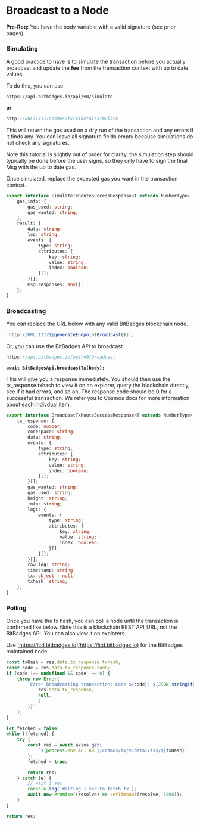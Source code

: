 # Broadcast to a Node

**Pre-Req:** You have the body variable with a valid signature (see prior pages).

### **Simulating**

A good practice to have is to simulate the transaction before you actually broadcast and update the **fee** from the transaction context with up to date values.&#x20;

To do this, you can use&#x20;

```
https://api.bitbadges.io/api/v0/simulate
```

**or**

```typescript
http://URL:1317/cosmos/tx/v1beta1/simulate
```

This will return the gas used on a dry run of the transaction and any errors if it finds any. You can leave all signature fields empty because simulations do not check any signatures.

Note this tutorial is slightly out of order for clarity, the simulation step should typically be done before the user signs, so they only have to sign the final Msg with the up to date gas.

Once simulated, replace the expected gas you want in the transaction context.

```typescript
export interface SimulateTxRouteSuccessResponse<T extends NumberType> {
    gas_info: {
        gas_used: string;
        gas_wanted: string;
    };
    result: {
        data: string;
        log: string;
        events: {
            type: string;
            attributes: {
                key: string;
                value: string;
                index: boolean;
            }[];
        }[];
        msg_responses: any[];
    };
}
```

### **Broadcasting**

You can replace the URL below with any valid BitBadges blockchain node.

```typescript
`http://URL:1317${generateEndpointBroadcast()}`;
```

Or, you can use the BitBadges API to broadcast.

```typescript
https://api.bitbadges.io/api/v0/broadcast
```

<pre class="language-typescript"><code class="lang-typescript"><strong>await BitBadgesApi.broadcastTx(body);
</strong></code></pre>

This will give you a response immediately. You should then use the tx_response.txhash to view it on an explorer, query the blockchain directly, see if it had errors, and so on. The response code should be 0 for a successful transaction. We refer you to Cosmos docs for more information about each indivdual item.

```typescript
export interface BroadcastTxRouteSuccessResponse<T extends NumberType> {
    tx_response: {
        code: number;
        codespace: string;
        data: string;
        events: {
            type: string;
            attributes: {
                key: string;
                value: string;
                index: boolean;
            }[];
        }[];
        gas_wanted: string;
        gas_used: string;
        height: string;
        info: string;
        logs: {
            events: {
                type: string;
                attributes: {
                    key: string;
                    value: string;
                    index: boolean;
                }[];
            }[];
        }[];
        raw_log: string;
        timestamp: string;
        tx: object | null;
        txhash: string;
    };
}
```

### Polling

Once you have the tx hash, you can poll a node until the transaction is confirmed like below. Note this is a blockchain REST API_URL, not the BitBadges API. You can also view it on explorers.

Use [https://lcd.bitbadges.io](https://lcd.bitbadges.io) for the BitBadges maintained node.

```typescript
const txHash = res.data.tx_response.txhash;
const code = res.data.tx_response.code;
if (code !== undefined && code !== 0) {
    throw new Error(
        `Error broadcasting transaction: Code ${code}: ${JSON.stringify(
            res.data.tx_response,
            null,
            2
        )}`
    );
}

let fetched = false;
while (!fetched) {
    try {
        const res = await axios.get(
            `${process.env.API_URL}/cosmos/tx/v1beta1/txs/${txHash}`
        );
        fetched = true;

        return res;
    } catch (e) {
        // wait 1 sec
        console.log('Waiting 1 sec to fetch tx');
        await new Promise((resolve) => setTimeout(resolve, 1000));
    }
}

return res;
```
